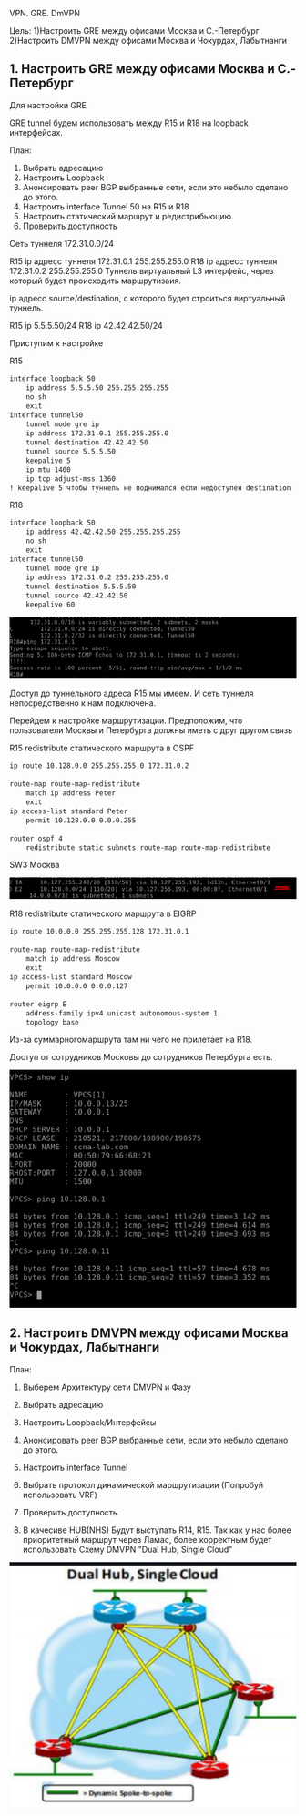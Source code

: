 VPN. GRE. DmVPN

Цель:
1)Настроить GRE между офисами Москва и С.-Петербург 
2)Настроить DMVPN между офисами Москва и Чокурдах, Лабытнанги

## 1. Настроить GRE между офисами Москва и С.-Петербург 



Для настройки GRE

GRE tunnel будем использовать между R15 и R18 на loopback интерфейсах.

План:
1) Выбрать адресацию
2) Настроить Loopback  
3) Анонсировать peer BGP выбранные сети, если это небыло сделано до этого.
4) Настроить interface Tunnel 50 на R15 и R18
5) Настроить статический маршрут и редистрибьюцию.
6) Проверить доступность

Сеть туннеля 172.31.0.0/24

R15 ip адресс туннеля 172.31.0.1 255.255.255.0
R18 ip адресс туннеля 172.31.0.2 255.255.255.0
Туннель виртуальный L3 интерфейс, через который будет происходить маршрутизаия.


ip адресс source/destination, с которого будет строиться виртуальный туннель.

R15 ip 5.5.5.50/24
R18 ip 42.42.42.50/24

Приступим к настройке

R15

```
interface loopback 50
    ip address 5.5.5.50 255.255.255.255
    no sh
    exit
interface tunnel50
    tunnel mode gre ip
    ip address 172.31.0.1 255.255.255.0
    tunnel destination 42.42.42.50
    tunnel source 5.5.5.50
    keepalive 5
    ip mtu 1400
    ip tcp adjust-mss 1360
! keepalive 5 чтобы туннель не поднимался если недоступен destination

```

R18

```
interface loopback 50
    ip address 42.42.42.50 255.255.255.255
    no sh
    exit
interface tunnel50
    tunnel mode gre ip
    ip address 172.31.0.2 255.255.255.0
    tunnel destination 5.5.5.50 
    tunnel source 42.42.42.50
    keepalive 60
```


![](Pictures/Screenshot_1.png)

Доступ до туннельного адреса R15 мы имеем. И сеть туннеля непосредственно к нам подключена.

Перейдем к настройке маршрутизации. Предположим, что пользователи Москвы и Петербурга должны иметь с друг другом связь 

R15 redistribute статического маршрута в OSPF

```
ip route 10.128.0.0 255.255.255.0 172.31.0.2

route-map route-map-redistribute
    match ip address Peter
    exit
ip access-list standard Peter
    permit 10.128.0.0 0.0.0.255

router ospf 4
    redistribute static subnets route-map route-map-redistribute
```

SW3 Москва

![](Pictures/Screenshot_2.png)


R18 redistribute статического маршрута в EIGRP

```
ip route 10.0.0.0 255.255.255.128 172.31.0.1

route-map route-map-redistribute
    match ip address Moscow
    exit
ip access-list standard Moscow
    permit 10.0.0.0 0.0.0.127

router eigrp E
    address-family ipv4 unicast autonomous-system 1
    topology base

```

Из-за суммарногомаршрута там ни чего не прилетает на R18.


Доступ от сотрудников Московы до сотрудников Петербурга есть.

![](Pictures/Screenshot_3.png)

## 2. Настроить DMVPN между офисами Москва и Чокурдах, Лабытнанги



План:

1. Выберем Архитектуру  сети  DMVPN и Фазу
2. Выбрать адресацию
3. Настроить Loopback/Интерфейсы
4. Анонсировать peer BGP выбранные сети, если это небыло сделано до этого.
5. Настроить interface Tunnel 
6. Выбрать протокол динамической маршрутизации (Попробуй использовать VRF)
7. Проверить доступность

1. В качесиве HUB(NHS) Будут выступать R14, R15. Так как у нас более приоритетный маршрут через Ламас, более  корректным будет использовать Схему DMVPN "Dual Hub, Single Cloud"

![](Pictures/Screenshot_4.png)


